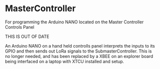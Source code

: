 # MasterController
For programming the Arduino NANO located on the Master Controller Controls Panel

THIS IS OUT OF DATE

An Arduino NANO on a hand held controlls panel interprets the inputs to its GPIO and then sends out LoRa signals to the SubmasterController. This is no longer needed, and has been replaced by a XBEE on an explorer board being interfaced on a laptop with XTCU installed and setup.
